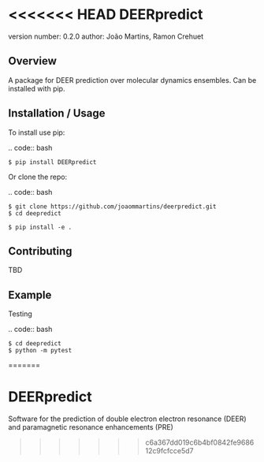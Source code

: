 <<<<<<< HEAD
DEERpredict
===============================

version number: 0.2.0
author: João Martins, Ramon Crehuet

Overview
--------

A package for DEER prediction over molecular dynamics ensembles. Can be installed with pip.

Installation / Usage
--------------------

To install use pip:

.. code:: bash

    $ pip install DEERpredict


Or clone the repo:

.. code:: bash

    $ git clone https://github.com/joaommartins/deerpredict.git
    $ cd deepredict

    $ pip install -e . 
    
Contributing
------------

TBD

Example
-------

Testing

.. code:: bash

    $ cd deepredict
    $ python -m pytest
=======
# DEERpredict
Software for the prediction of double electron electron resonance (DEER) and paramagnetic resonance enhancements (PRE)
>>>>>>> c6a367dd019c6b4bf0842fe968612c9fcfcce5d7

